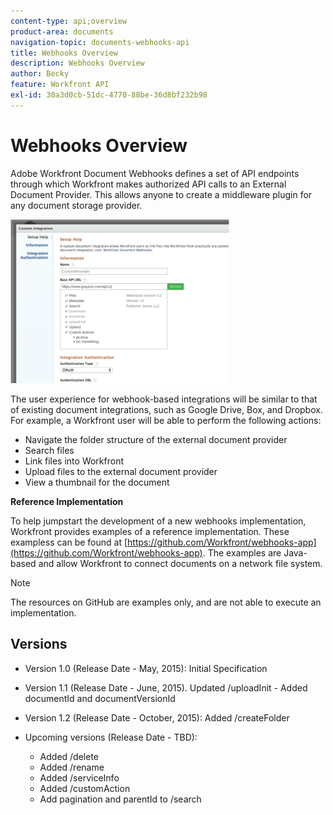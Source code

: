 ```yaml
---
content-type: api;overview
product-area: documents
navigation-topic: documents-webhooks-api
title: Webhooks Overview
description: Webhooks Overview
author: Becky
feature: Workfront API
exl-id: 30a3d0cb-51dc-4770-88be-36d8bf232b98
---
```


# Webhooks Overview

Adobe Workfront Document Webhooks defines a set of API endpoints through which Workfront makes authorized API calls to an External Document Provider. This allows anyone to create a middleware plugin for any document storage provider.

![](assets/mceclip0-350x262.png)

The user experience for webhook-based integrations will be similar to that of existing document integrations, such as Google Drive, Box, and Dropbox. For example, a Workfront user will be able to perform the following actions:

* Navigate the folder structure of the external document provider
* Search files
* Link files into Workfront
* Upload files to the external document provider
* View a thumbnail for the document

**Reference Implementation**

To help jumpstart the development of a new webhooks implementation, Workfront provides examples of a reference implementation. These exampless can be found at [https://github.com/Workfront/webhooks-app](https://github.com/Workfront/webhooks-app). The examples are Java-based and allow Workfront to connect documents on a network file system.&nbsp;

>[!NOTE]
>
>The resources on GitHub are examples only, and are not able to execute an implementation.

## Versions

* Version 1.0 (Release Date - May, 2015): Initial Specification

* Version 1.1 (Release Date - June, 2015). Updated /uploadInit - Added documentId and documentVersionId

* Version 1.2 (Release Date - October, 2015): Added /createFolder

* Upcoming versions (Release Date - TBD):

  * Added /delete
  * Added /rename
  * Added /serviceInfo
  * Added /customAction
  * Add pagination and parentId to /search
